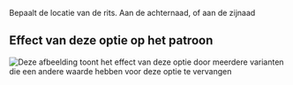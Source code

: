 Bepaalt de locatie van de rits. Aan de achternaad, of aan de zijnaad

## Effect van deze optie op het patroon

![Deze afbeelding toont het effect van deze optie door meerdere varianten die een andere waarde hebben voor deze optie te vervangen](penelope\_zipperlocation\_sample.svg "Effect van deze optie op het patroon")
